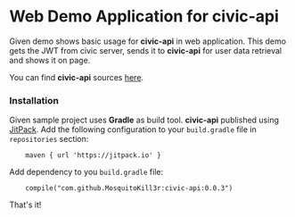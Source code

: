 # Web Demo Application for civic-api

Given demo shows basic usage for **civic-api** in web application. This demo gets the JWT from civic server, sends it to **civic-api** for user data retrieval and shows it on page.

You can find **civic-api** sources [here](https://github.com/MosquitoKill3r/civic-api).

### Installation
Given sample project uses **Gradle** as build tool. **civic-api** published using [JitPack](http://jitpack.io).
Add the following configuration to your `build.gradle` file in `repositories` section:
```
    maven { url 'https://jitpack.io' }
```

Add dependency to you `build.gradle` file:
```
    compile("com.github.MosquitoKill3r:civic-api:0.0.3")
```

That's it!
